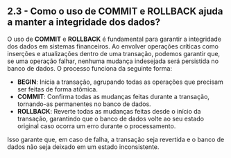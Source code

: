 ## 2.3 - Como o uso de COMMIT e ROLLBACK ajuda a manter a integridade dos dados?

O uso de **COMMIT** e **ROLLBACK** é fundamental para garantir a integridade dos dados em sistemas financeiros. Ao envolver operações críticas como inserções e atualizações dentro de uma transação, podemos garantir que, se uma operação falhar, nenhuma mudança indesejada será persistida no banco de dados. O processo funciona da seguinte forma:

- **BEGIN**: Inicia a transação, agrupando todas as operações que precisam ser feitas de forma atômica.
- **COMMIT**: Confirma todas as mudanças feitas durante a transação, tornando-as permanentes no banco de dados.
- **ROLLBACK**: Reverte todas as mudanças feitas desde o início da transação, garantindo que o banco de dados volte ao seu estado original caso ocorra um erro durante o processamento.

Isso garante que, em caso de falha, a transação seja revertida e o banco de dados não seja deixado em um estado inconsistente.